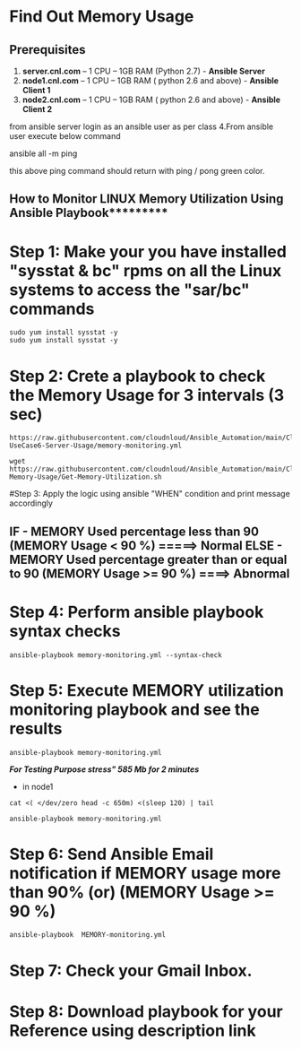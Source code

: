 # Find Out Memory Usage


## Prerequisites

1.	**server.cnl.com** – 1 CPU – 1GB RAM (Python 2.7) - **Ansible Server**
2.	**node1.cnl.com** – 1 CPU – 1GB RAM ( python 2.6 and above) - **Ansible Client 1**
3.	**node2.cnl.com** – 1 CPU – 1GB RAM ( python 2.6 and above) - **Ansible Client 2**

from ansible server login as an ansible user as per class 4.From ansible user execute below command

ansible all -m ping

this above ping command should return with ping / pong green color.





## How to Monitor LINUX Memory Utilization Using Ansible Playbook*********

# Step 1: Make your you have installed "sysstat & bc" rpms on all the Linux systems to access the "sar/bc" commands

```
sudo yum install sysstat -y 
sudo yum install sysstat -y 
```

# Step 2: Crete a playbook to check the Memory Usage for 3 intervals (3 sec)
 
```
https://raw.githubusercontent.com/cloudnloud/Ansible_Automation/main/Class31-UseCase6-Server-Usage/memory-monitoring.yml
```
```
wget https://raw.githubusercontent.com/cloudnloud/Ansible_Automation/main/Class34-Memory-Usage/Get-Memory-Utilization.sh
```

 
#Step 3: Apply the logic using ansible "WHEN" condition and print message accordingly 



  IF 
    - MEMORY Used percentage less than 90 (MEMORY Usage < 90 %)                 =====> Normal
  ELSE
    - MEMORY Used percentage greater than or equal to 90 (MEMORY Usage >= 90 %) ====> Abnormal
-------------------------------------------------------------------------------- 


# Step 4: Perform ansible playbook syntax checks

```
ansible-playbook memory-monitoring.yml --syntax-check
```


# Step 5: Execute MEMORY utilization monitoring playbook and see the results

```
ansible-playbook memory-monitoring.yml
```



***For Testing Purpose stress" 585 Mb for 2 minutes***

- in node1

```
cat <( </dev/zero head -c 650m) <(sleep 120) | tail
```

```
ansible-playbook memory-monitoring.yml
```



# Step 6: Send Ansible Email notification if MEMORY usage more than 90% (or) (MEMORY Usage >= 90 %)

```
ansible-playbook  MEMORY-monitoring.yml
```


# Step 7: Check your Gmail Inbox.

# Step 8: Download playbook for your Reference using description link
